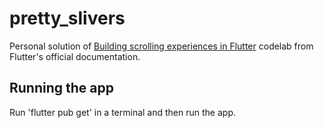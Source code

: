 # pretty_slivers

Personal solution of [Building scrolling experiences in Flutter](https://dartpad.dev/workshops.html?webserver=https://dartpad-workshops-io2021.web.app/getting_started_with_slivers&utm_source=google-io21&utm_medium=referral&utm_campaign=io21-resources) codelab from Flutter's official documentation.

## Running the app

Run 'flutter pub get' in a terminal and then run the app.

